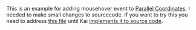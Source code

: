 This is an example for adding mousehover event to [Parallel Coordinates](https://github.com/syntagmatic/parallel-coordinates). I needed to make small changes to sourcecode. If you want to try this you need to address [this file](http://mostapharoudsari.github.io/Honeybee/pc_source_files/d3/d3.parcoords.js) until Kai [implements it to source code](https://github.com/syntagmatic/parallel-coordinates/issues/32).